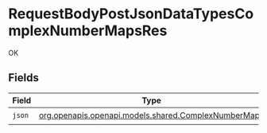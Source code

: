 # RequestBodyPostJsonDataTypesComplexNumberMapsRes

OK


## Fields

| Field                                                                                            | Type                                                                                             | Required                                                                                         | Description                                                                                      |
| ------------------------------------------------------------------------------------------------ | ------------------------------------------------------------------------------------------------ | ------------------------------------------------------------------------------------------------ | ------------------------------------------------------------------------------------------------ |
| `json`                                                                                           | [org.openapis.openapi.models.shared.ComplexNumberMaps](../../models/shared/ComplexNumberMaps.md) | :heavy_check_mark:                                                                               | N/A                                                                                              |